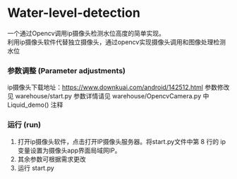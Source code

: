 # Water-level-detection
一个通过Opencv调用ip摄像头检测水位高度的简单实现。<br>
利用ip摄像头软件代替独立摄像头，通过opencv实现摄像头调用和图像处理检测水位

### 参数调整 (Parameter adjustments)
ip摄像头下载地址：https://www.downkuai.com/android/142512.html
参数修改见 warehouse/start.py
参数详情请见 warehouse/OpencvCamera.py 中 Liquid_demo() 注释

### 运行 (run)
1. 打开ip摄像头软件，点击打开IP摄像头服务器。将start.py文件中第 8 行的 ip 变量设置为摄像头app界面局域网IP。
2. 其余参数可根据需求更改
3. 运行 start.py
